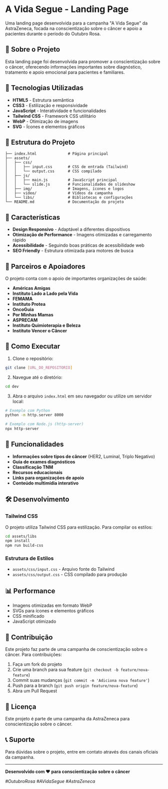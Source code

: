 # A Vida Segue - Landing Page

Uma landing page desenvolvida para a campanha "A Vida Segue" da AstraZeneca, focada na conscientização sobre o câncer e apoio a pacientes durante o período do Outubro Rosa.

## 🎯 Sobre o Projeto

Esta landing page foi desenvolvida para promover a conscientização sobre o câncer, oferecendo informações importantes sobre diagnóstico, tratamento e apoio emocional para pacientes e familiares.

## 🚀 Tecnologias Utilizadas

- **HTML5** - Estrutura semântica
- **CSS3** - Estilização e responsividade
- **JavaScript** - Interatividade e funcionalidades
- **Tailwind CSS** - Framework CSS utilitário
- **WebP** - Otimização de imagens
- **SVG** - Ícones e elementos gráficos

## 📁 Estrutura do Projeto

```
├── index.html              # Página principal
├── assets/
│   ├── css/
│   │   ├── input.css       # CSS de entrada (Tailwind)
│   │   └── output.css      # CSS compilado
│   ├── js/
│   │   ├── main.js         # JavaScript principal
│   │   └── slide.js        # Funcionalidades de slideshow
│   ├── img/                # Imagens, ícones e logos
│   ├── video/              # Vídeos da campanha
│   └── libs/               # Bibliotecas e configurações
└── README.md               # Documentação do projeto
```

## 🎨 Características

- **Design Responsivo** - Adaptável a diferentes dispositivos
- **Otimização de Performance** - Imagens otimizadas e carregamento rápido
- **Acessibilidade** - Seguindo boas práticas de acessibilidade web
- **SEO Friendly** - Estrutura otimizada para motores de busca

## 🏥 Parceiros e Apoiadores

O projeto conta com o apoio de importantes organizações de saúde:

- **Américas Amigas**
- **Instituto Lado a Lado pela Vida**
- **FEMAMA**
- **Instituto Protea**
- **OncoGuia**
- **Por Minhas Mamas**
- **ASPRECAM**
- **Instituto Quimioterapia e Beleza**
- **Instituto Vencer o Câncer**

## 🔧 Como Executar

1. Clone o repositório:
```bash
git clone [URL_DO_REPOSITORIO]
```

2. Navegue até o diretório:
```bash
cd dev
```

3. Abra o arquivo `index.html` em seu navegador ou utilize um servidor local:
```bash
# Exemplo com Python
python -m http.server 8000

# Exemplo com Node.js (http-server)
npx http-server
```

## 📱 Funcionalidades

- **Informações sobre tipos de câncer** (HER2, Luminal, Triplo Negativo)
- **Guia de exames diagnósticos**
- **Classificação TNM**
- **Recursos educacionais**
- **Links para organizações de apoio**
- **Conteúdo multimídia interativo**

## 🛠️ Desenvolvimento

### Tailwind CSS

O projeto utiliza Tailwind CSS para estilização. Para compilar os estilos:

```bash
cd assets/libs
npm install
npm run build-css
```

### Estrutura de Estilos

- `assets/css/input.css` - Arquivo fonte do Tailwind
- `assets/css/output.css` - CSS compilado para produção

## 📊 Performance

- Imagens otimizadas em formato WebP
- SVGs para ícones e elementos gráficos
- CSS minificado
- JavaScript otimizado

## 🤝 Contribuição

Este projeto faz parte de uma campanha de conscientização sobre o câncer. Para contribuições:

1. Faça um fork do projeto
2. Crie uma branch para sua feature (`git checkout -b feature/nova-feature`)
3. Commit suas mudanças (`git commit -m 'Adiciona nova feature'`)
4. Push para a branch (`git push origin feature/nova-feature`)
5. Abra um Pull Request

## 📄 Licença

Este projeto é parte de uma campanha da AstraZeneca para conscientização sobre o câncer.

## 📞 Suporte

Para dúvidas sobre o projeto, entre em contato através dos canais oficiais da campanha.

---

**Desenvolvido com ❤️ para conscientização sobre o câncer**

*#OutubroRosa #AVidaSegue #AstraZeneca* 
